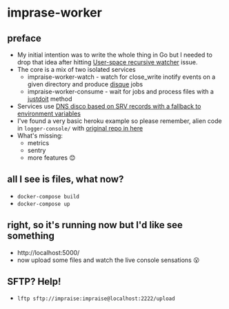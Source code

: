# imprase-worker

## preface
 - My initial intention was to write the whole thing in Go but I needed to drop that idea after hitting [User-space recursive watcher](https://github.com/fsnotify/fsnotify/issues/18) issue.
 - The core is a mix of two isolated services
   - impraise-worker-watch - watch for close_write inotify events on a given directory and produce [disque](https://github.com/antirez/disque) jobs
   - impraise-worker-consume - wait for jobs and process files with a [justdoit](https://github.com/bjarocki/impraise-worker/blob/ecb66699ecbf22275dccef48943c8d1591633a49/lib/impraise/worker/consume.rb#L16-L19) method
 - Services use [DNS disco based on SRV records with a fallback to environment variables](https://github.com/bjarocki/impraise-worker/blob/ecb66699ecbf22275dccef48943c8d1591633a49/lib/impraise/worker/dns.rb#L26-L38)
 - I've found a very basic heroku example so please remember, alien code in `logger-console/` with [original repo in here](https://github.com/heroku-examples/ruby-websockets-chat-demo)
 - What's missing:
   - metrics
   - sentry
   - more features :blush:

## all I see is files, what now?
 - `docker-compose build`
 - `docker-compose up`

## right, so it's running now but I'd like see something
 - http://localhost:5000/
 - now upload some files and watch the live console sensations :open_mouth:

## SFTP? Help!
 - `lftp sftp://impraise:impraise@localhost:2222/upload`
